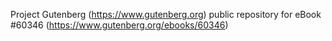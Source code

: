 Project Gutenberg (https://www.gutenberg.org) public repository for eBook #60346 (https://www.gutenberg.org/ebooks/60346)
